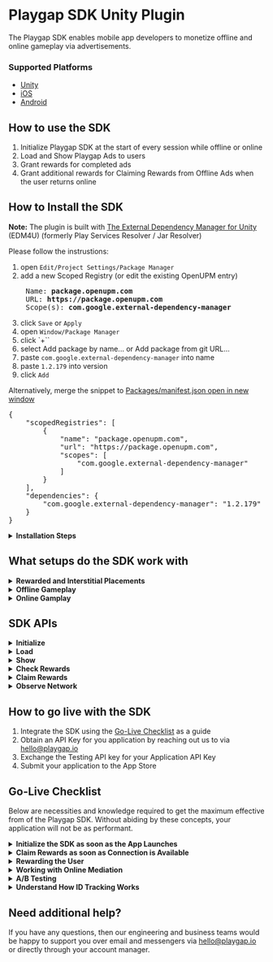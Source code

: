 # Playgap SDK Unity Plugin

The Playgap SDK enables mobile app developers to monetize offline and online gameplay via advertisements. 

### Supported Platforms

- [Unity](https://github.com/playgap/unity-plugin)
- [iOS](https://github.com/playgap/ios-sdk)
- [Android](https://github.com/playgap/android-sdk)

## How to use the SDK

1. Initialize Playgap SDK at the start of every session while offline or online
2. Load and Show Playgap Ads to users
3. Grant rewards for completed ads
4. Grant additional rewards for Claiming Rewards from Offline Ads when the user returns online

## How to Install the SDK

**Note:**  The plugin is built with [The External Dependency Manager for Unity](https://github.com/googlesamples/unity-jar-resolver) (EDM4U) (formerly Play Services Resolver / Jar Resolver)

Please follow the instrustions:

1. open `Edit/Project Settings/Package Manager`
2. add a new Scoped Registry (or edit the existing OpenUPM entry)
<pre>
    Name: <b>package.openupm.com</b>
    URL: <b>https://package.openupm.com</b>
    Scope(s): <b>com.google.external-dependency-manager</b>
</pre>
3. click `Save` or `Apply`
4. open `Window/Package Manager`
6. click `+``
7. select Add package by name... or Add package from git URL...
8. paste `com.google.external-dependency-manager` into name
9. paste `1.2.179` into version
10. click `Add`

Alternatively, merge the snippet to [Packages/manifest.json open in new window](https://docs.unity3d.com/Manual/upm-manifestPrj.html)
<pre>
{
    "scopedRegistries": [
        {
            "name": "package.openupm.com",
            "url": "https://package.openupm.com",
            "scopes": [
                "com.google.external-dependency-manager"
            ]
        }
    ],
    "dependencies": {
        "com.google.external-dependency-manager": "1.2.179"
    }
}
</pre>

<details>
  <summary><b>Installation Steps</b></summary>

## Install using .unitypackage
1. Clone / Download the **Latest** plugin from the [plugin repository](https://github.com/playgap/unity-plugin/releases)
2. [Import](https://docs.unity3d.com/Manual/AssetPackages.html) the `playgap-*.unitypackage` into your Unity project
3. Go to Assets -> Import Package -> Custom Package
4. Select the `playgap-*.unitypackage` file

</details>

## What setups do the SDK work with <a name="how-to-use"></a>

<details>
  <summary><b>Rewarded and Interstitial Placements</b></summary>
    <p></p>
        
Playgap Ads can be showed for all ad scenarios (Rewarded and Interstitial) within your app. This includes examples such as:
- A user pressing a button offering 20 in-game currency to watch an ad
- An ad automatically shown after failing to complete a level

**The user must receive a Reward for viewing these ads.**

You can show Playgap Ads in both Rewarded Ad surfacing points and Interstitial Ad surfacing points within the same application. This would cover both cases of User-Initiated and Application-Initiated Ads.

The APIs and Configurable features offered by the SDK allow for the game to have full discretion over the manner in which ads are displayed to the user.

</details>
<details>
  <summary><b>Offline Gameplay</b></summary>
    <p></p>

During offline gameplay, the Playgap SDK can be used to Initialize the SDK, Load, and Show ads, and Check Rewards.

The SDK must be initialized at least once while connected to the internet first to be able to be used for offline sessions.

After this, ads can be shown offline to keep the experience consistent for users, and users should receive rewards for completed offline ads. Ads that complete fully offline are considered Unclaimed. If the user reconnects to the internet while the ad is playing, then the SDK will automatically shift to the Online Flow, and grant the reward as Claimed if the Appsheet is able to be presented during this flow.

Once the user returns to online gameplay, the application should present the user with a dialog to claim the Unclaimed rewards as soon as possible. 

On this dialog, upon claiming the reward, the user will be presented with Appsheets associated with the ads that were watched offline. Playgap counts the rewards as Claimed after this Appsheet is dismissed.

It is imperative that the Appsheets are shown, as this is what is counted as a monetizeable event.

We recommend that this dialog is displayed via the Claim Rewards API as soon as the connection is re-established for a user with unclaimed rewards. The Claim Rewards sheet can be launched whenever the user is connected to the internet.

**The user should be rewarded for both completing ads while offline, as well as when they claim rewards while online.**

</details>

<details>
  <summary><b>Online Gamplay</b></summary>
    <p></p>

During online gameplay, the Playgap SDK can be used to Initialize the SDK, Load, and Show ads, and Check Rewards.

In comparison to the offline flow, online ads will display the Appsheet to the user during the flow. If the user loses connection before this point, then it will fallback to the Offline flow.

Ads which are able to display the Appsheet while the user is connected will have their rewards immediately counted as Claimed. Claimed rewards do not require the Claim Reward screen to later be shown while online.

</details>

## SDK APIs <a name="sdk-apis"></a>

<details>
  <summary><b>Initialize</b></summary>

### `PlaygapAds.Initialize`

The Initialize API prepares the SDK for use during a user session. To use the it effectively:
1. Call Initialize immediately once the application launches with the correct API Key:
  - Use `PlaygapTestID123` on iOS and `tj8SxMjJ9Mlya5Nn` on Android for testing to always receive test ads
  - Obtain your own API Key [steps to go live](#go-live) with your application
2. Await for Initialization Complete to use the other SDK APIs
3. Avoid calling Initialize multiple times (such as in the Unity Update Loop)

```csharp
PlaygapAds.OnInitializationComplete = (string error) => {
    if (error != null)
    {
        Debug.Log("Initialzation failed triggered: " + error);
    }
    else
    {
        Debug.Log("Initialization completed triggered");
    }
};
PlaygapAds.Initialize("YOUR_API_KEY");
```

</details>

<details>
  <summary><b>Load</b></summary>

### `PlaygapAds.LoadRewarded`

The LoadRewarded API prepares a fullscreen ad to be shown during the user session. To use the it effectively:
1. Call LoadRewarded before you need to show an Ad
2. Await for a successful LoadComplete to return a single-use Playgap Ad

```csharp
PlaygapAds.OnLoadComplete = (string adId, string error) => {
    if (error != null)
    {
        Debug.Log("Load failed triggered: " + error);
    }
    else
    {
        loadedAdId = adId;
        Debug.Log("Load successful triggered with id: " + adId);
    }
};
PlaygapAds.LoadRewarded();
```

</details>

<details>
  <summary><b>Show</b></summary>

### `PlaygapAds.Show`

The Show API prepares a fullscreen ad to be shown during the user session. To use the it effectively:
1. Ensure LoadRewarded returned a Playgap Ad
2. Call Show when you want to show a Fullscreen Ad
3. Reward the user for completing the Ad
  - Offline: Only `onShowCompleted` will be triggered
  - Online: Both `onUserClaimedReward` and `onShowCompleted` will be triggered
4. Resume normal app operation when either `OnShowSkipped` or `onShowCompleted` is triggered

```csharp
if (loadedAdId != null)
{
    PlaygapAds.OnShowFailed = (string error) => {
        Debug.Log("Show failed triggered: " + error);
    };
    PlaygapAds.OnShowImpression = (string impressionId) => {
        Debug.Log("Impression triggered for id: " + impressionId);
    };
    PlaygapAds.OnShowPlaybackEvent = (string period) => {
        Debug.Log("Playback event triggered: " + period);
    };
    PlaygapAds.OnShowSkipped = () => {
        Debug.Log("Show skipped triggered");
    };
    PlaygapAds.OnShowCompleted = (string rewardId) => {
        Debug.Log("Show completed triggered with reward id: " + rewardId);
    };
    PlaygapAds.OnUserClaimedRewards = (string[] rewardIds) => {
        Debug.Log("User claimed reward triggered with ids: " + rewardIds);
    };
    PlaygapAds.Show(loadedAdId);
}

```

</details>

<details>
  <summary><b>Check Rewards</b></summary>


### `PlaygapAds.CheckRewards` <a name="check-rewards"></a>

The CheckRewards API is a utility function to understand the internal state of Rewards in the SDK. To use the it effectively:
1. Read the "Understand How ID Tracking Works" under [Go-Live Checklist](#go-live-checklist)
2. Test and Trigger the scenarios mentioned in this section through your application code
3. Display a UI button within your application when the user has unclaimed rewards and is connected to the internet


```csharp
var rewards = PlaygapAds.CheckRewards();
Debug.Log("Unclaimed Rewards " + rewards.unclaimed);
Debug.Log("Claimed Rewards " + rewards.claimed);

if (rewards.unclaimed.Length > 0)
{
  // Show UI button with amount of Unclaimed rewards
}
```

</details>

<details>
  <summary><b>Claim Rewards</b></summary>

### `PlaygapAds.ClaimRewards`<a name="claim-rewards"></a>

The ClaimRewards API is used to present a Dialog to the user which allows them to Claim their Unclaimed Rewards when they return online. To use the it effectively:
1. Read and Understand what Unclaimed Rewards are under [PlaygapAds.CheckRewards](#check-rewards)
2. Call ClaimRewards as soon as possible once a user establishes internet connection (see[PlaygapAds.NetworkObserver](#network-observer))

```csharp
PlaygapAds.OnRewardScreenShown = () => {
    Debug.Log("Claim Reward screen shown triggered");
};
PlaygapAds.OnRewardScreenFailed = (string error) => {
    // This will be called if there are no Unclaimed Rewards or if Internet connection is not available
    Debug.Log("Claim Reward screen failed to show triggered: " + error);
};
PlaygapAds.OnRewardScreenClosed = () => {
    Debug.Log("Claim Reward screen closed triggered");
};
PlaygapAds.OnStoreClick = () => {
    Debug.Log("Store click triggered");
};
PlaygapAds.OnUserClaimedRewards = (string[] rewardIds) => {
    Debug.Log("User claimed reward triggered with ids: " + rewardIds);
};
PlaygapAds.ClaimRewards();
```

</details>

<details>
  <summary><b>Observe Network</b></summary>

### `PlaygapAds.ObserveNetwork`<a name="network-observer"></a>

The Network Observer is a utility which exposes the connection state of the user and provides updates the moment that a connection change occurs. To use it effectively:
1. Attach an observer to it when the application launches
2. Call [PlaygapAds.ClaimRewards](#claim-rewards) as soon possible in the Application Flow when the Network Observer produces a `true` value (meaning the user has reconnected to the internet)

```csharp
bool isUserConnected = true;

PlaygapAds.ObserveNetwork((isConnected) => {
    isUserConnected = isConnected;
    Debug.Log("Is connected to network " + isConnected);
});
```

</details>

## How to go live with the SDK <a name="go-live"></a>

1. Integrate the SDK using the [Go-Live Checklist](#go-live-checklist) as a guide
2. Obtain an API Key for you application by reaching out us to via hello@playgap.io
3. Exchange the Testing API key for your Application API Key
4. Submit your application to the App Store

## Go-Live Checklist <a name="go-live-checklist"></a>

Below are necessities and knowledge required to get the maximum effective from of the Playgap SDK. Without abiding by these concepts, your application will not be as performant.

<details>
  <summary><b>Initialize the SDK as soon as the App Launches</b></summary>
    <p></p>

When your application launches, initialize the Playgap SDK immediately.

It is a common user behavior to disconnect from the internet during the first few seconds of gameplay. It's vital to use this window of opportunity to ensure that the Playgap SDK can use this opportunity to prepare and update ads to present to the user while offline.

</details>

<details>
  <summary><b>Claim Rewards as soon as Connection is Available</b></summary>
    <p></p>

The Network API gives access to the moment a user reconnects to the internet. This should be done through a combination of:
- Automatically displaying the Claim rewards screen once the user reconnections
- And; Displaying a UI button within the application showing the amount of unclaimed rewards

Displaying users with the opportunity to install the ad while online is required to generate revenue. Therefore, it is important that the Claim Rewards Dialog is displayed to users when they have claimed rewards while offline, and while the connection to a network is established.

The amount of unclaimed rewards can be accessed via the Check Rewards API after the SDK has been initialized successfully.

</details>

<details>
  <summary><b>Rewarding the User</b></summary>
    <p></p>

Ensure that the user receives rewards both for completing offline views as well as reclaiming rewards online.

Decent rewards must be given to the user, otherwise they will not be incentivized to complete ads or claim rewards when available.

It's also quite important to give users an indication of what they've been rewarded with. This is most commonly done through simple animations after the Claim Rewards screen closes.

</details>

<details>
  <summary><b>Working with Online Mediation</b></summary>
    <p></p>

If your application is integrated with any Online Mediation SDK, such as MAX, LevelPlay, or AdMob, then you should implement the following:
1. When the user is online, call Playgap to Show Ads only when Mediation fails to Load a suitable ad
2. When the user is offline, only call Playgap to Show Ads, even if an ad was loaded from Online Mediation before the user goes offline.
  - Online Mediation SDKs assume that the user is connected to the internet when watching an ad, which will cause breaking flows within your application

</details>

<details>
  <summary><b>A/B Testing</b></summary>
    <p></p>

Where possible, it's important to A/B test your application's integration with Playgap where possible for two reasons:
- If there are any errors in the integration, then the integration can be resolved prior full rollout
- When the integration is valid, it will be possible to see the overall growth of revenue of all user segments

The expectation is that there will be overall revenue growth of your Online user segment, as well as direct revenue growth from the Offline user segment.

</details>

<details>
  <summary><b>Understand How ID Tracking Works</b></summary>
    <p></p>

The Playgap SDK outputs certain identifiers on:

- The Loaded Playgap Ad => Object ID
- The Impression once the ad is shown => Impression ID
- The Reward collected offline when the ad completes => Reward ID
  - If the user was offline, the Playgap SDK considers this an "Unclaimed" Reward
  - If the user was online, the Playgap SDK considers this an "Claimed" Reward
- The Claimed Reward once the user returns online => Reward ID
  - At this stage, the Playgap SDK considers this a "Claimed" Reward

All of these IDs will be identical at the different stages of the ad lifecycle, and are exposed via the SDK APIs. These can be used for any purpose, such as **event tracking, fraud prevention, or unique rewarding solutions.**

The PlaygapAds.CheckRewards API can used to check both claimed and unclaimed rewards:

- Claimed rewards are all of the Reward IDs the user has received since the most recent update of the Playgap SDK
- Unclaimed rewards are all of the rewards from advertisements which have not yet been claimed from the Claim Rewards Dialog

</details>

## Need additional help?

If you have any questions, then our engineering and business teams would be happy to support you over email and messengers via hello@playgap.io or directly through your account manager.

